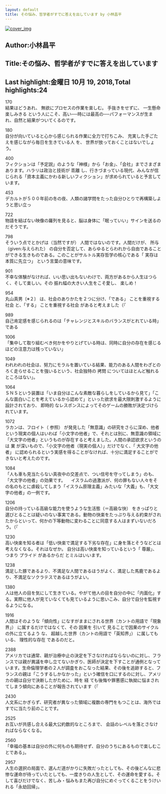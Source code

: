 ```yaml
---
layout: default
title: その悩み、哲学者がすでに答えを出しています by 小林昌平
---
```


[![cover_img](http://images-jp.amazon.com/images/P/B07C6Z16K4.09.MZZZZZZZ.jpg)](https://www.amazon.co.jp/dp/B07C6Z16K4)  
## Author:小林昌平  
## Title:その悩み、哲学者がすでに答えを出しています  
## Last highlight:金曜日 10月 19, 2018,Total highlights:24  
  
170  
結果はどうあれ、 無欲にプロセスの作業を楽しむ。 手抜きをせずに、 一生懸命楽しみきる という人にこそ、高い──時には最高の──パフォーマンスが生まれ、自然と結果がついてくるのです。  
  
180  
自分が向いていると心から感じられる作業に全力で打ちこみ、 充実した手ごたえを感じながら毎日を生きている人 を、 世界が放っておくことはないでしょ う。  
  
400  
フィクションは「予定説」のような「神様」から「お金」、「会社」までさまざまあります。ハラリは政治と技術が 乖離 し、行きづまっている現代、みんなが信じられる「資本主義にかわる新しいフィクション」が求められていると予言しています。  
  
453  
デカルトが５００年前の冬の夜、人類の諸学問をたった自分ひとりで再構築しようと思い立っ  
  
722  
物語を結ばない映像の羅列を見ると、脳は身体に「眠っていい」サインを送るのだそうです。  
  
798  
そういう点でとかげは（当然ですが） 人間ではないのです。人間だけが、 所与（given:与えられた） の自分を否定して、あらゆるとらわれから自由であることができる生きものである。このことがサルトル実存哲学の核心である「 実存は本質に先立つ」 という言葉の意味です。  
  
901  
不幸な体験がなければ、いい思い出もないわけで、両方があるから人生はつらく、そして楽しい。その 振れ幅の大きい人生をこそ愛し、 楽しめ！  
  
954  
丸山真男〔※２〕 は、社会のありかたを２つに分け、「である」 ことを重視する社会 と、「する」 ことを重視する社会 があると考えました（『  
  
989  
自己肯定感を感じられるのは「チャレンジとスキルのバランスがとれている時」である  
  
1006  
「集中して取り組むべき何かをやりとげている時は、同時に自分の存在を感じるほどの注意力は残っていない」  
  
1049  
われわれの社会は、努力にモラルを置いている結果、能力のある人間をわざとのろく走らせることを強いるという、社会独特の 拷問 についてはほとんど触れるところはない」。  
  
1064  
ＳＮＳという装置は「いま自分はこんな素敵な暮らしをしているから見て」「こんな面白いことを考えているから認めて」といった欲求を最大限刺激するように設計されており、 即時的 なレスポンスによってそのゲームの勝敗が決定づけられています。  
  
1072  
ラカンは、フロイト（ 参照） が発見した「無意識」の研究をさらに深め、他者という現実の個人はいわば「小文字の他者」で、それとは別に、無意識の領域に「大文字の他者」というものが存在すると考えました。人間の承認欲求というのは 業 が深いもので、「小文字の他者（現実の個人）」だけでなく、「 大文字の他者」 に認められるという実感を得ることがなければ、十分に満足することができないと考えたのです。  
  
1084  
「人も車も見当たらない真夜中の交差点で、つい信号を守ってしまう」のも、「大文字の他者」の効果です。 　イスラムの過激派が、何の罪もない人々をその名のもとに虐殺してしまう「イスラム原理主義」みたいな「大義」も、「大文字の他者」の一例です。  
  
1206  
自分の持っている高級な能力を使うような生活態（＝高級な快） をきっぱりと選びとることは疑いのない事実である。動物の快楽をたっぷり与える約束がされたからといって、何かの下等動物に変わることに同意する人はまずいないだろう。（『  
  
1230  
高い快楽を知る者は「低い快楽で満足する下劣な存在」に身を落とそうなどとは考えなくなる。それはなぜか。 自分は高い快楽を知っているという「 尊厳」、 つまり プライド があるからだ とミルはいいます。  
  
1238  
満足した豚であるより、不満足な人間であるほうがよく、満足した馬鹿であるより、不満足なソクラテスであるほうがよい。  
  
1380  
人は他人の目を気にして生きている。やがて他人の目を自分の中に「内面化」する。実際に他人が見ていなくても見ているように思いこみ、自分で自分を監視するようになる。  
  
1916  
人間はそのような「傾向性」になすがままにされる世界（カントの用語で「現象界」） に属するだけではなくて、その 因果を 引いて 見ることで因果のサイクルの外に立てるよう な、 超越した世界（カントの用語で「英知界」） に属してもいる、 理性的な存在 であるのだと。  
  
2388  
アメリカでは通常、親が治療中止の決定を下さなければならないのに対し、フランスでは親が異議を申し立てないかぎり、医師が決定を下すことが通例となっています。生命倫理学者の２人が調査をおこなった結果、その後を追跡すると、フランスの親は「こうするしかなかった」という確信を口にするのに対し、アメリカの親は自分で決断したがために、時を 経 ても後悔や罪悪感に執拗に悩まされてしまう傾向にあることが報告されています（『  
  
2430  
人文系にかぎらず、研究者が異なった領域に複数の専門をもつことは、海外ではすでに当たり前のことです。  
  
2525  
お互いが共感し合える最大公約数的なところまで、 会話のレベルを落とさなければならなくなる。  
  
2560  
「幸福の基本は自分の外に何ものも期待せず、自分のうちにあるもので楽しむことである」。  
  
2957  
人生の選択の局面で、選んだ道がかりに失敗だったとしても、その後どんなに悲惨な運命が待っていたとしても、一度きりの人生として、その運命を愛する。そして喜びだけでなく、苦しみ・悩みもまた再び自分にめぐってくることをうけいれる「永劫回帰」。  